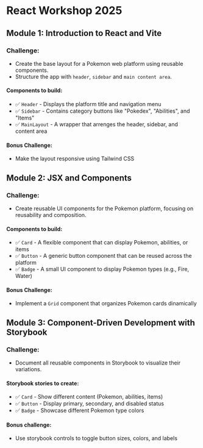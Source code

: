 # React Workshop 2025

## Module 1: Introduction to React and Vite

### Challenge:

- Create the base layout for a Pokemon web platform using reusable components.
- Structure the app with `header`, `sidebar` and `main content area`.

#### Components to build:

- ✅ `Header` - Displays the platform title and navigation menu
- ✅ `Sidebar` - Contains category buttons like "Pokedex", "Abilities", and "Items"
- ✅ `MainLayout` - A wrapper that arrenges the header, sidebar, and content area

#### Bonus Challenge:

- Make the layout responsive using Tailwind CSS

## Module 2: JSX and Components

### Challenge:

- Create reusable UI components for the Pokemon platform, focusing on reusability and composition.

#### Components to build:

- ✅ `Card` - A flexible component that can display Pokemon, abilities, or items
- ✅ `Button` - A generic button component that can be reused across the platform
- ✅ `Badge` - A small UI component to display Pokemon types (e.g., Fire, Water)

#### Bonus Challenge:

- Implement a `Grid` component that organizes Pokemon cards dinamically

## Module 3: Component-Driven Development with Storybook

### Challenge:

- Document all reusable components in Storybook to visualize their variations.

#### Storybook stories to create:

- ✅ `Card` - Show different content (Pokemon, abilities, items)
- ✅ `Button` - Display primary, secondary, and disabled status
- ✅ `Badge` - Showcase different Pokemon type colors

#### Bonus challenge:

- Use storybook controls to toggle button sizes, colors, and labels
